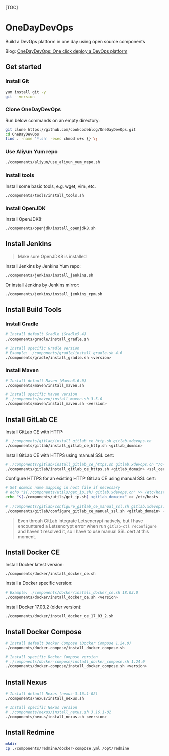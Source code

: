 [TOC]

# OneDayDevOps

Build a DevOps platform in one day using open source components

Blog: [OneDayDevOps: One click deploy a DevOps platform](https://blog.csdn.net/nklinsirui/article/details/89416151)

## Get started

### Install Git

```bash
yum install git -y
git --version
```

### Clone OneDayDevOps

Run below commands on an empty directory:
```bash
git clone https://github.com/cookcodeblog/OneDayDevOps.git
cd OneDayDevOps
find . -name '*.sh' -exec chmod u+x {} \;
```



### Use Aliyun Yum repo

```bash
./components/aliyun/use_aliyun_yum_repo.sh
```



### Install tools

Install some basic tools, e.g. wget, vim, etc.

```bash
./components/tools/install_tools.sh
```

### Install OpenJDK

Install OpenJDK8:

```bash
./components/openjdk/install_openjdk8.sh
```

## Install Jenkins

> Make sure OpenJDK8 is installed

Install Jenkins by Jenkins Yum repo:

```bash
./components/jenkins/install_jenkins.sh
```



Or install Jenkins by Jenkins mirror:

```bash
./components/jenkins/install_jenkins_rpm.sh
```



## Install Build Tools

### Install Gradle

```bash
# Install default Gradle (Gradle5.4)
./components/gradle/install_gradle.sh

# Install specific Gradle version
# Example: ./components/gradle/install_gradle.sh 4.6
./components/gradle/install_gradle.sh <version>
```



### Install Maven

```bash
# Install default Maven (Maven3.6.0)
./components/maven/install_maven.sh

# Install specific Maven version
# ./components/maven/install_maven.sh 3.5.0
./components/maven/install_maven.sh <version>
```



## Install GitLab CE

Install GitLab CE with HTTP:

```bash
# ./components/gitlab/install_gitlab_ce_http.sh gitlab.xdevops.cn
./components/gitlab/install_gitlab_ce_http.sh <gitlab_domain>
```



Install GitLab CE with HTTPS using manual SSL cert:

```bash
# ./components/gitlab/install_gitlab_ce_https.sh gitlab.xdevops.cn "/C=CN/ST=Guangdong/L=Guangzhou/O=xdevops/OU=xdevops/CN=gitlab.xdevops.cn"
./components/gitlab/install_gitlab_ce_https.sh <gitlab_domain> <ssl_cert_subj>
```



Configure HTTPS for an existing HTTP GitLab CE using manual SSL cert:

```bash
# Set domain name mapping in host file if necessary
# echo "$(./components/utils/get_ip.sh) gitlab.xdevops.cn" >> /etc/hosts
echo "$(./components/utils/get_ip.sh) <gitlab_domain>" >> /etc/hosts

# ./components/gitlab/configure_gitlab_ce_manual_ssl.sh gitlab.xdevops.cn "/C=CN/ST=Guangdong/L=Guangzhou/O=xdevops/OU=xdevops/CN=gitlab.xdevops.cn"
./components/gitlab/configure_gitlab_ce_manual_ssl.sh <gitlab_domain> <ssl_cert_subj>
```



> Even throuh GitLab integrate Letsencrypt natively, but I have encountered a Letsencrypt error when run `gitlab-ctl reconfigure` and haven't resolved it, so I have to use manual SSL cert at this moment.



## Install Docker CE

Install Docker latest version:

```bash
./components/docker/install_docker_ce.sh
```

Install a Docker specific version:

```bash
# Example: ./components/docker/install_docker_ce.sh 18.03.0
./components/docker/install_docker_ce.sh <version>
```

Install Docker 17.03.2 (older version):

```bash
./components/docker/install_docker_ce_17_03_2.sh
```



## Install Docker Compose

```bash
# Install default Docker Compose (Docker Compose 1.24.0)
./components/docker-compose/install_docker_compose.sh

# Install specific Docker Compose version
# ./components/docker-compose/install_docker_compose.sh 1.24.0
./components/docker-compose/install_docker_compose.sh <version>
```



## Install Nexus

```bash
# Install default Nexus (nexus-3.16.1-02)
./components/nexus/install_nexus.sh

# Install specific Nexus version
# ./components/nexus/install_nexus.sh 3.16.1-02
./components/nexus/install_nexus.sh <version>
```



## Install Redmine

```bash
mkdir
cp ./components/redmine/docker-compose.yml /opt/redmine
```

